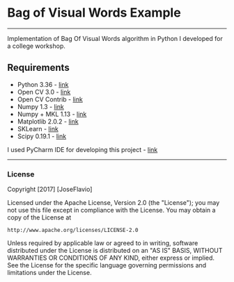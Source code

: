 # Bag of Visual Words Example
---

Implementation of Bag Of Visual Words algorithm in Python I developed for a college workshop.

## Requirements
* Python 3.36 - [link](https://www.python.org/downloads/release/python-336/)
* Open CV 3.0 - [link](http://opencv.org/opencv-3-0.html)
* Open CV Contrib - [link](https://github.com/opencv/opencv_contrib)
* Numpy 1.3 - [link](https://pypi.python.org/pypi/numpy/1.3.0)
* Numpy + MKL 1.13 - [link](http://www.lfd.uci.edu/~gohlke/pythonlibs/)
* Matplotlib 2.0.2 - [link](https://pypi.python.org/pypi/matplotlib)
* SKLearn - [link](http://scikit-learn.org/stable/)
* Scipy 0.19.1 - [link](https://pypi.python.org/pypi/scipy)

I used PyCharm IDE for developing this project - [link](https://www.jetbrains.com/pycharm/)

---
### License

Copyright [2017] [JoseFlavio]

Licensed under the Apache License, Version 2.0 (the "License");
you may not use this file except in compliance with the License.
You may obtain a copy of the License at

    http://www.apache.org/licenses/LICENSE-2.0

Unless required by applicable law or agreed to in writing, software
distributed under the License is distributed on an "AS IS" BASIS,
WITHOUT WARRANTIES OR CONDITIONS OF ANY KIND, either express or implied.
See the License for the specific language governing permissions and
limitations under the License.
